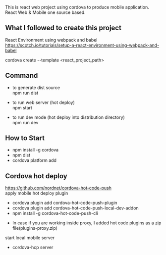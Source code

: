 This is react web project using cordova to produce mobile application.<br>
React Web & Mobile one source based.

## What I followed to create this project
React Environment using webpack and babel<br>
https://scotch.io/tutorials/setup-a-react-environment-using-webpack-and-babel<br>

cordova create <path> --template <react_project_path><br>

## Command
- to generate dist source<br>
npm run dist

- to run web server (hot deploy)<br>
npm start

- to run dev mode (hot deploy into distribution directory)<br>
npm run dev

## How to Start
- npm install -g cordova
- npm dist
- cordova platform add <ios or android>

## Cordova hot deploy
https://github.com/nordnet/cordova-hot-code-push<br>
apply mobile hot deploy plugin<br>
- cordova plugin add cordova-hot-code-push-plugin
- cordova plugin add cordova-hot-code-push-local-dev-addon
- npm install -g cordova-hot-code-push-cli
* In case if you are working inside proxy, I added hot code plugins as a zip file(plugins-proxy.zip)

start local mobile server<br>
- cordova-hcp server

